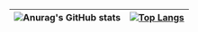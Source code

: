 | ![Anurag's GitHub stats](https://github-readme-stats.vercel.app/api?username=undertry&show_icons=true&theme=github_dark_dimmed)  | [![Top Langs](https://github-readme-stats.vercel.app/api/top-langs/?username=undertry&layout=donut&theme=github_dark_dimmed)](https://github.com/undertry/github-readme-stats)|
|-|-|
